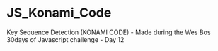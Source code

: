 # JS_Konami_Code
Key Sequence Detection (KONAMI CODE) - Made during the Wes Bos 30days of Javascript challenge - Day 12

